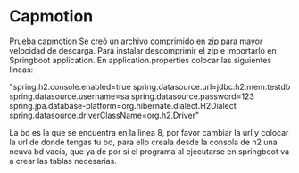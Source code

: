 # Capmotion
Prueba capmotion
Se creó un archivo comprimido en zip para mayor velocidad de descarga.
Para instalar descomprimir el zip e importarlo en Springboot application.
En application.properties colocar las siguientes lineas: 

"spring.h2.console.enabled=true
spring.datasource.url=jdbc:h2:mem:testdb
spring.datasource.username=sa
spring.datasource.password=123
spring.jpa.database-platform=org.hibernate.dialect.H2Dialect
spring.datasource.driverClassName=org.h2.Driver"

La bd es la que se encuentra en la linea 8, por favor cambiar la url y colocar la url de donde tengas tu bd, para ello creala desde 
la consola de h2 una neuva bd vacía, que ya de por si el programa al ejecutarse en springboot va a crear las tablas necesarias.

